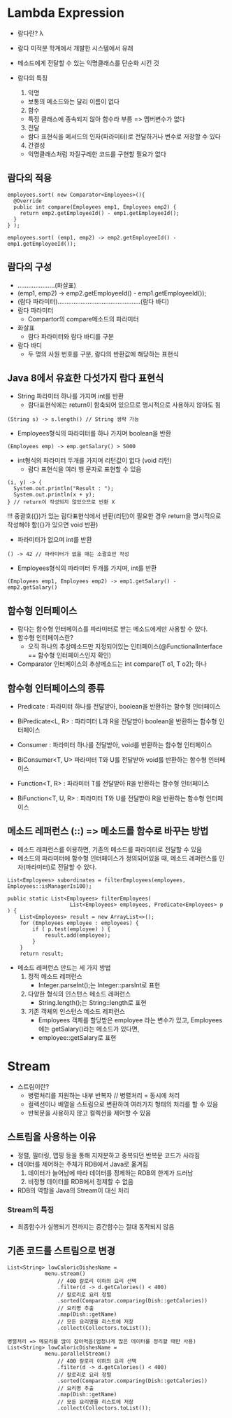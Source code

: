 # Lambda Expression
- 람다란? λ
 - 람다 미적분 학계에서 개발한 시스템에서 유래
 - 메소드에게 전달할 수 있는 익명클래스를 단순화 시킨 것

- 람다의 특징
  1. 익명
    - 보통의 메소드와는 달리 이름이 없다
  2. 함수
    - 특정 클래스에 종속되지 않아 함수라 부름 => 멤버변수가 없다
  3. 전달
    - 람다 표현식을 메서드의 인자(파라미터)로 전달하거나 변수로 저장할 수 있다
  4. 간결성
    - 익명클래스처럼 자질구레한 코드를 구현할 필요가 없다

## 람다의 적용
```
employees.sort( new Comparator<Employees>(){
  @Override
  public int compare(Employees emp1, Employees emp2) {
    return emp2.getEmployeeId() - emp1.getEmployeeId();
  }
} );

employees.sort( (emp1, emp2) -> emp2.getEmployeeId() - emp1.getEmployeeId());
```

## 람다의 구성
- .....................(화살표)
- (emp1, emp2) -> emp2.getEmployeeId() - emp1.getEmployeeId());
- (람다 파라미터)...............................................(람다 바디)
- 람다 파라미터
  - Compartor의 compare메소드의 파라미터
- 화살표
  - 람다 파라미터와 람다 바디를 구분
- 람다 바디
  - 두 명의 사원 번호를 구분, 람다의 반환값에 해당하는 표현식
## Java 8에서 유효한 다섯가지 람다 표현식
- String 파라미터 하나를 가지며 int를 반환
  - 람다표현식에는 return이 함축되어 있으므로 명시적으로 사용하지 않아도 됨
```
(String s) -> s.length() // String 생략 가능
```

- Employees형식의 파라미터를 하나 가지며 boolean을 반환
```
(Employees emp) -> emp.getSalary() > 5000
```

- int형식의 파라미터 두개를 가지며 리턴값이 없다 (void 리턴)
  - 람다 표현식을 여러 행 문자로 표현할 수 있음
```
(i, y) -> {
  System.out.println("Result : ");
  System.out.println(x + y);
} // return이 작성되지 않았으므로 반환 X
```
!!! 중괄호({})가 있는 람다표현식에서 반환(리턴)이 필요한 경우 return을 명시적으로 작성해야 함({}가 있으면 void 반환)

- 파라미터가 없으며 int를 반환
```
() -> 42 // 파라미터가 없을 때는 소괄호만 작성
```

- Employees형식의 파라미터 두개를 가지며, int를 반환
```
(Employees emp1, Employees emp2) -> emp1.getSalary() - emp2.getSalary()
```

## 함수형 인터페이스
- 람다는 함수형 인터페이스를 파라미터로 받는 메소드에게만 사용할 수 있다.
- 함수형 인터페이스란?
  - 오직 하나의 추상메소드만 지정되어있는 인터페이스(@FunctionalInterface == 함수형 인터페이스인지 확인)
- Comparator 인터페이스의 추상메소드는 int compare(T o1, T o2); 하나
## 함수형 인터페이스의 종류
 - Predicate<T> : 파라미터 하나를 전달받아, boolean을 반환하는 함수형 인터페이스
 - BiPredicate<L, R> : 파라미터 L과 R을 전달받아 boolean을 반환하는 함수형 인터페이스

 - Consumer<T> : 파라미터 하나를 전달받아, void를 반환하는 함수형 인터페이스
 - BiConsumer<T, U> 파라미터 T와 U를 전달받아 void를 반환하는 함수형 인터페이스

 - Function<T, R> : 파라미터 T를 전달받아 R을 반환하는 함수형 인터페이스
 - BiFunction<T, U, R> : 파라미터 T와 U를 전달받아 R을 반환하는 함수형 인터페이스
## 메소드 레퍼런스 (::) => 메소드를 함수로 바꾸는 방법
- 메소드 레퍼런스를 이용하면, 기존의 메소드를 파라미터로 전달할 수 있음
- 메소드의 파라미터에 함수형 인터페이스가 정의되어있을 때, 메소드 레퍼런스를 인자(파라미터)로 전달할 수 있다.
```
List<Employees> subordinates = filterEmployees(employees, Employees::isManagerIs100);
```
```
public static List<Employees> filterEmployees(
                    List<Employees> employees, Predicate<Employees> p ) {
    List<Employees> result = new ArrayList<>();
    for (Employees employee : employees) {
        if ( p.test(employee) ) {
            result.add(employee);
        }
    } 
    return result;
```

- 메소드 레퍼런스 만드는 세 가지 방법
  1. 정적 메소드 레퍼런스
     - Integer.parseInt();는 Integer::parsInt로 표현
  2. 다양한 형식의 인스턴스 메소드 레퍼런스
     - String.length();는 String::length로 표현
  3. 기존 객체의 인스턴스 메소드 레퍼런스
     - Employees 객체를 할당받은 employee 라는 변수가 있고, Employees에는 getSalary()라는 메소드가 있다면,
     - employee::getSalary로 표현
# Stream
- 스트림이란?
  - 병렬처리를 지원하는 내부 반복자 // 병렬처리 = 동시에 처리
  - 컬렉션이나 배열을 스트림으로 변환하여 여러가지 형태의 처리를 할 수 있음
  - 반복문을 사용하지 않고 컬렉션을 제어할 수 있음
## 스트림을 사용하는 이유
- 정렬, 필터링, 맵핑 등을 통해 지저분하고 중복되던 반복문 코드가 사라짐
- 데이터를 제어하는 주체가 RDB에서 Java로 옮겨짐
  1. 데이터가 늘어남에 따라 데이터를 정제하는 RDB의 한계가 드러남
  2. 비정형 데이터를 RDB에서 정제할 수 없음
- RDB의 역할을 Java의 Stream이 대신 처리
### Stream의 특징
- 최종함수가 실행되기 전까지는 중간함수는 절대 동작되지 않음
## 기존 코드를 스트림으로 변경
```
List<String> lowCaloricDishesName = 
            menu.stream()
                // 400 칼로리 이하의 요리 선택
                .filter(d -> d.getCalories() < 400) 
                // 칼로리로 요리 정렬
                .sorted(Comparator.comparing(Dish::getCalories))
                // 요리명 추출
                .map(Dish::getName)
                // 모든 요리명을 리스트에 저장
                .collect(Collectors.toList());

병렬처리 => 메모리를 많이 잡아먹음(엄청나게 많은 데이터를 정리할 때만 사용)
List<String> lowCaloricDishesName = 
            menu.parallelStream()
                // 400 칼로리 이하의 요리 선택
                .filter(d -> d.getCalories() < 400) 
                // 칼로리로 요리 정렬
                .sorted(Comparator.comparing(Dish::getCalories))
                // 요리명 추출
                .map(Dish::getName)
                // 모든 요리명을 리스트에 저장
                .collect(Collectors.toList());
```

